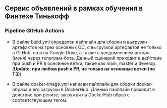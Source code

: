 ## Сервис объявлений в рамках обучения в Финтехе Тинькофф

### Pipeline GitHub Actions

* В файле build.yml определен пайплайн для сборки и выгрузки артефактов на трех основных ОС, с выгрузкой артефактов не только в GitHub, но и на Google Drive, а также с уведомлением автора (меня) через телеграм-бота.
Данный сценарий приходит в действие при push и PR в основные ветки, такие как main, master и develop. (**Update: при любом push и PR, не только на основные ветки (по ТЗ)**)

* В файле docker-image.yml написан пайплайн для сборки docker-образа и его загрузки в DockerHub. Данный пайплайн приходит в действие при релизе, загружая на DockerHub образ с соответствующим тегом.
